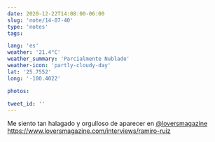 ```yaml
---
date: 2020-12-22T14:08:00-06:00
slug: 'note/14-07-40'
type: 'notes'
tags:

lang: 'es'
weather: '21.4°C'
weather_summary: 'Parcialmente Nublado'
weather-icon: 'partly-cloudy-day'
lat: '25.7552'
long: '-100.4022'

photos:

tweet_id: ''
---
```

Me siento tan halagado y orgulloso de aparecer en [@loversmagazine](https://twitter.com/@loversmagazine)
https://www.loversmagazine.com/interviews/ramiro-ruiz